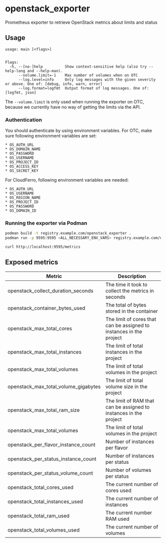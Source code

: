 # openstack_exporter
Prometheus exporter to retrieve OpenStack metrics about limits and status

## Usage

```
usage: main [<flags>]


Flags:
  -h, --[no-]help          Show context-sensitive help (also try --help-long and --help-man).
      --volume.limit=-1    Max number of volumes when on OTC
      --log.level=info     Only log messages with the given severity or above. One of: [debug, info, warn, error]
      --log.format=logfmt  Output format of log messages. One of: [logfmt, json]
```

The `--volume.limit` is only used when running the exporter on OTC, because we currently have no way of getting the limits via the API.

### Authentication

You should authenticate by using environment variables.
For OTC, make sure following environment variables are set:

    * OS_AUTH_URL
    * OS_DOMAIN_NAME
    * OS_PASSWORD
    * OS_USERNAME
    * OS_PROJECT_ID
    * OS_ACCESS_KEY
    * OS_SECRET_KEY

For CloudFerro, following environment variables are needed:

    * OS_AUTH_URL
    * OS_USERNAME
    * OS_REGION_NAME
    * OS_PROJECT_ID
    * OS_PASSWORD
    * OS_DOMAIN_ID

### Running the exporter via Podman

```bash
podman build -t registry.example.com/openstack_exporter .
podman run -p 9595:9595 <ALL_NECESSARY_ENV_VARS> registry.example.com/openstack_exporter:latest <args>

curl http://localhost:9595/metrics
```

## Exposed metrics

| Metric                               | Description                                                         |
|--------------------------------------|---------------------------------------------------------------------|
| openstack_collect_duration_seconds   | The time it took to collect the metrics in seconds                  |
| openstack_container_bytes_used       | The total of bytes stored in the container                          |
| openstack_max_total_cores            | The limit of cores that can be assigned to instances in the project |
| openstack_max_total_instances        | The limit of total instances in the project                         |
| openstack_max_total_volumes          | The limit of total volumes in the project                           |
| openstack_max_total_volume_gigabytes | The limit of total volume size in the project                       |
| openstack_max_total_ram_size         | The limit of RAM that can be assigned to instances in the project   |
| openstack_max_total_volumes          | The limit of total volumes in the project                           |
| openstack_per_flavor_instance_count  | Number of instances per flavor                                      |
| openstack_per_status_instance_count  | Number of instances per status                                      |
| openstack_per_status_volume_count    | Number of volumes per status                                        |
| openstack_total_cores_used           | The current number of cores used                                    |
| openstack_total_instances_used       | The current number of instances                                     |
| openstack_total_ram_used             | The current number RAM used                                         |
| openstack_total_volumes_used         | The current number of volumes                                       |

